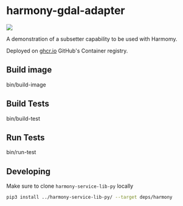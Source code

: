 # harmony-gdal-adapter

![](https://data-services-github-badges.s3.amazonaws.com/cov.svg?dummy=true)

A demonstration of a subsetter capability to be used with Harmomy.

Deployed on [ghcr.io](https://github.com/nasa/harmony-gdal-adapter/pkgs/container/harmony-gdal-adapter) GitHub's Container registry.


## Build image
bin/build-image

## Build Tests
bin/build-test

## Run Tests
bin/run-test

## Developing

Make sure to clone `harmony-service-lib-py` locally

```bash
pip3 install ../harmony-service-lib-py/ --target deps/harmony
```
